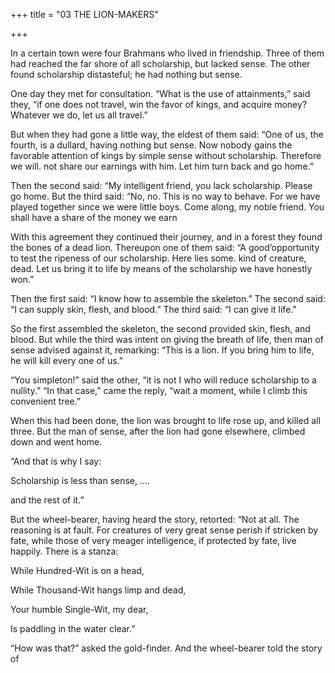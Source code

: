 +++
title = "03 THE LION-MAKERS"

+++

In a certain town were four Brahmans who lived in friendship. Three of them had reached the far shore of all scholarship, but lacked sense. The other found scholarship distasteful; he had nothing but sense.

One day they met for consultation. “What is the use of attainments,” said they, “if one does not travel, win the favor of kings, and acquire money? Whatever we do, let us all travel.”

But when they had gone a little way, the eldest of them said: “One of us, the fourth, is a dullard, having nothing but sense. Now nobody gains the favorable attention of kings by simple sense without scholarship. Therefore we will. not share our earnings with him. Let him turn back and go home.”

Then the second said: “My intelligent friend, you lack scholarship. Please go home. But the third said: “No, no. This is no way to behave. For we have played together since we were little boys. Come along, my noble friend. You shall have a share of the money we earn

With this agreement they continued their journey, and in a forest they found the bones of a dead lion. Thereupon one of them said: “A good’opportunity to test the ripeness of our scholarship. Here lies some. kind of creature, dead. Let us bring it to life by means of the scholarship we have honestly won.”

Then the first said: “I know how to assemble the skeleton.” The second said: “I can supply skin, flesh, and blood.” The third said: “I can give it life.”

So the first assembled the skeleton, the second provided skin, flesh, and blood. But while the third was intent on giving the breath of life, then man of sense advised against it, remarking: “This is a lion. If you bring him to life, he will kill every one of us.”

“You simpleton\!” said the other, “it is not I who will reduce scholarship to a nullity.” “In that case,” came the reply, “wait a moment, while I climb this convenient tree.”

When this had been done, the lion was brought to life rose up, and killed all three. But the man of sense, after the lion had gone elsewhere, climbed down and went home.

“And that is why I say:

Scholarship is less than sense, ….

and the rest of it.”

But the wheel-bearer, having heard the story, retorted: “Not at all. The reasoning is at fault. For creatures of very great sense perish if stricken by fate, while those of very meager intelligence, if protected by fate, live happily. There is a stanza:

While Hundred-Wit is on a head,

While Thousand-Wit hangs limp and dead,

Your humble Single-Wit, my dear,

Is paddling in the water clear.”

“How was that?” asked the gold-finder. And the wheel-bearer told the story of
